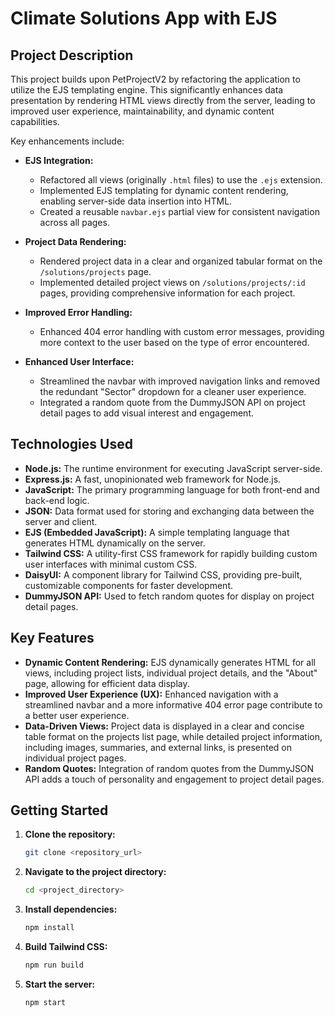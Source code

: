 # Climate Solutions App with EJS

## Project Description

This project builds upon PetProjectV2 by refactoring the application to utilize the EJS templating engine. This significantly enhances data presentation by rendering HTML views directly from the server, leading to improved user experience, maintainability, and dynamic content capabilities.

Key enhancements include:

*   **EJS Integration:**
    *   Refactored all views (originally `.html` files) to use the `.ejs` extension.
    *   Implemented EJS templating for dynamic content rendering, enabling server-side data insertion into HTML.
    *   Created a reusable `navbar.ejs` partial view for consistent navigation across all pages.

*   **Project Data Rendering:**
    *   Rendered project data in a clear and organized tabular format on the `/solutions/projects` page.
    *   Implemented detailed project views on `/solutions/projects/:id` pages, providing comprehensive information for each project.

*   **Improved Error Handling:**
    *   Enhanced 404 error handling with custom error messages, providing more context to the user based on the type of error encountered.

*   **Enhanced User Interface:**
    *   Streamlined the navbar with improved navigation links and removed the redundant "Sector" dropdown for a cleaner user experience.
    *   Integrated a random quote from the DummyJSON API on project detail pages to add visual interest and engagement.

## Technologies Used

*   **Node.js:** The runtime environment for executing JavaScript server-side.
*   **Express.js:** A fast, unopinionated web framework for Node.js.
*   **JavaScript:** The primary programming language for both front-end and back-end logic.
*   **JSON:** Data format used for storing and exchanging data between the server and client.
*   **EJS (Embedded JavaScript):** A simple templating language that generates HTML dynamically on the server.
*   **Tailwind CSS:** A utility-first CSS framework for rapidly building custom user interfaces with minimal custom CSS.
*   **DaisyUI:** A component library for Tailwind CSS, providing pre-built, customizable components for faster development.
*   **DummyJSON API:** Used to fetch random quotes for display on project detail pages.

## Key Features

*   **Dynamic Content Rendering:** EJS dynamically generates HTML for all views, including project lists, individual project details, and the "About" page, allowing for efficient data display.
*   **Improved User Experience (UX):** Enhanced navigation with a streamlined navbar and a more informative 404 error page contribute to a better user experience.
*   **Data-Driven Views:** Project data is displayed in a clear and concise table format on the projects list page, while detailed project information, including images, summaries, and external links, is presented on individual project pages.
*   **Random Quotes:** Integration of random quotes from the DummyJSON API adds a touch of personality and engagement to project detail pages.

## Getting Started

1.  **Clone the repository:**

    ```bash
    git clone <repository_url>
    ```

2.  **Navigate to the project directory:**

    ```bash
    cd <project_directory>
    ```

3.  **Install dependencies:**

    ```bash
    npm install
    ```

4.  **Build Tailwind CSS:**

    ```bash
    npm run build
    ```

5.  **Start the server:**

    ```bash
    npm start
    ```
